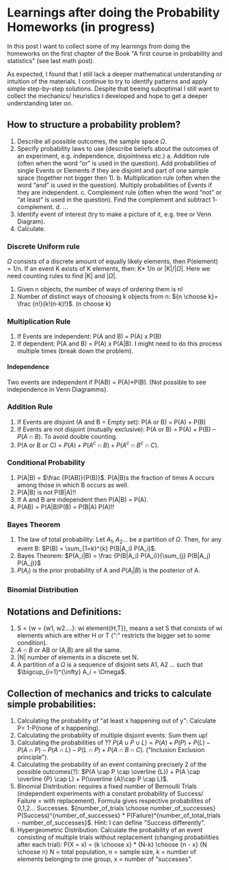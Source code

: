 # Learnings after doing the Probability Homeworks (in progress)

In this post I want to collect some of my learnings from doing the homeworks on the first chapter of the Book "A first course in probability and statistics" (see last math post).

As expected, I found that I still lack a deeper mathematical understanding or intuition of the materials. I continue to try to identify patterns and apply simple step-by-step solutions. 
Despite that beeing suboptimal I still want to collect the mechanics/ heuristics I developed and hope to get a deeper understanding later on.

## How to structure a probability problem?
1.	Describe all possible outcomes, the sample space $\Omega$.
2.	Specify probability laws to use (describe beliefs about the outcomes of an experiment, e.g. independence, disjointness etc.)
a.	Addition rule (often when the word “or” is used in the question). Add probabilities of single Events or Elements if they are disjoint and part of one sample space (together not bigger then 1).
b.	Multiplication rule (often when the word “and” is used in the question). Multiply probabilities of Events if they are independent.
c.	Complement rule (often when the word “not” or “at least” is used in the question). Find the complement and subtract 1- complement.
d.	…
3.	Identify event of interest (try to make a picture of it, e.g. tree or Venn Diagram).
4.	Calculate.

### Discrete Uniform rule
$\Omega$ consists of a discrete amount of equally likely elements, then P(element) = 1/n. If an event K exists of K elements, then: K* 1/n or |K|/$|\Omega|$. Here we need counting rules to find |K| and $|\Omega|$.
1.	Given n objects, the number of ways of ordering them is n!
2.	Number of distinct ways of choosing k objects from n: ${n \choose k}= \frac {n!}{k!(n-k)!}$. (n choose k)

### Multiplication Rule
1.	If Events are independent: P(A and B) = P(A) x P(B)
2.	If dependent: P(A and B) = P(A) x P(A|B). I might need to do this process multiple times (break down the problem).

#### Independence
Two events are independent if P(AB) = P(A)*P(B). (Not possible to see independence in Venn Diagramms).

### Addition Rule
1.	If Events are disjoint (A and B = Empty set): P(A or B) = P(A) + P(B)
2.	If Events are not disjoint (mutually exclusive): P(A or B) = P(A) + P(B) – $P(A \cap B)$. To avoid double counting.
3.	P(A or B or C) = $P(A) + P(A^{c} \cap B) + P(A^{c} \cap B^{c} \cap C)$.

### Conditional Probability
1.	P(A|B) = $\frac {P(AB)}{P(B)}$. P(A|B)s the fraction of times A occurs among those in which B occurs as well.
2.	P(A|B) is not P(B|A)!!
3.	If A and B are independent then P(A|B) = P(A).
4.	P(AB) = P(A|B)P(B) = P(B|A) P(A)!!

### Bayes Theorem
1.	The law of total probability: Let $A_1, A_2 …$ be a partition of $\Omega$. Then, for any event B: $P(B) = \sum_{1=k}^{k} P(B|A_i) P(A_i)$.
2.	Bayes Theorem: $P(A_i|B) = \frac {P(B|A_i) P(A_i)}{\sum_{j} P(B|A_j) P(A_j)}$
3.	$P(A_i)$ is the prior probability of A and $P(A_i|B)$ is the posterior of A.

### Binomial Distribution

## Notations and Definitions:
1.	S = {w = {w1, w2….}: wi element{H,T}}, means a set S that consists of wi elements which are either H or T (“:” restricts the bigger set to some condition).
2.	$A \cap B$ or AB or (A,B) are all the same.
3.	|N| number of elements in a discrete set N.
4.	A partition of a $\Omega$ is a sequence of disjoint sets A1, A2 … such that $\bigcup_{i=1}^{\infty} A_i = \Omega$.


## Collection of mechanics and tricks to calculate simple probabilities:

1. Calculating the probability of "at least x happening out of y": Calculate P= 1-P(none of x happening).
2. Calculating the probability of multiple disjoint events: Sum them up!
3. Calculating the probabilities of ?? $P(A \cup P \cup L) = P(A) + P(P) + P(L) - P(A \cap P) - P(A \cap L) - P(L \cap P) +  P(A \cap B \cap C)$. ("Inclusion Exclusion principle").
4. Calculating the probability of an event containing precisely 2 of the possible outcomes(?): $P(A \cap P \cap \overline {L}) + P(A \cap \overline {P} \cap L) + P(\overline {A}\cap P \cap L)$.
5. Binomial Distribution: requires a fixed number of Bernoulli Trials (independent experiments with a constant probability of Success/ Failure = with replacement). Formula gives respective probabilites of 0,1,2... Successes. ${number_of_trials \choose number_of_successes}  P(Success)^{number_of_successes} * P(Failure)^{number_of_total_trials - number_of_successes}$. Hint: I can define "Success differently".
6. Hypergeometric Distribution: Calculate the probability of an event consisting of multiple trials without replacement (changing probabilities after each trial): P(X = x) = {k \choose x} * {N-k} \choose {n - x} {N \choose n} N = total population, n = sample size, k = number of elements belonging to one group, x = number of "successes".
